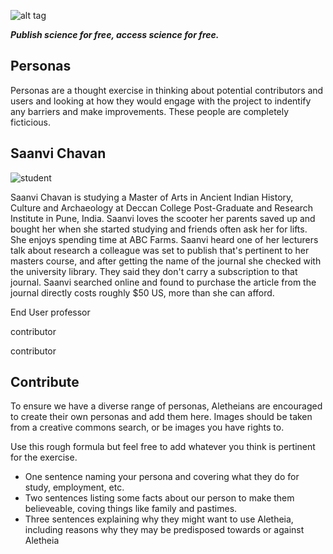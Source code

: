 ![alt tag](https://cloud.githubusercontent.com/assets/24201238/24583976/ced4c43e-179f-11e7-9c40-c0988c346f55.png)

_**Publish science for free, access science for free.**_

## Personas

Personas are a thought exercise in thinking about potential contributors and users and looking at how they would engage with the project to indentify any barriers and make improvements. These people are completely ficticious. 

## Saanvi Chavan

![student](https://upload.wikimedia.org/wikipedia/commons/e/ea/Indian_Student_UOA_0478.jpg)

Saanvi Chavan is studying a Master of Arts in Ancient Indian History, Culture and Archaeology at Deccan College Post-Graduate and Research Institute in Pune, India. Saanvi loves the scooter her parents saved up and bought her when she started studying and friends often ask her for lifts. She enjoys spending time at ABC Farms. Saanvi heard one of her lecturers talk about research a colleague was set to publish that's pertinent to her masters course, and after getting the name of the journal she checked with the university library. They said they don't carry a subscription to that journal. Saanvi searched online and found to purchase the article from the journal directly costs roughly $50 US, more than she can afford.

End User professor

contributor

contributor

## Contribute

To ensure we have a diverse range of personas, Aletheians are encouraged to create their own personas and add them here. Images should be taken from a creative commons search, or be images you have rights to.

Use this rough formula but feel free to add whatever you think is pertinent for the exercise.
* One sentence naming your persona and covering what they do for study, employment, etc.
* Two sentences listing some facts about our person to make them believeable, coving things like family and pastimes.
* Three sentences explaining why they might want to use Aletheia, including reasons why they may be predisposed towards or against Aletheia
